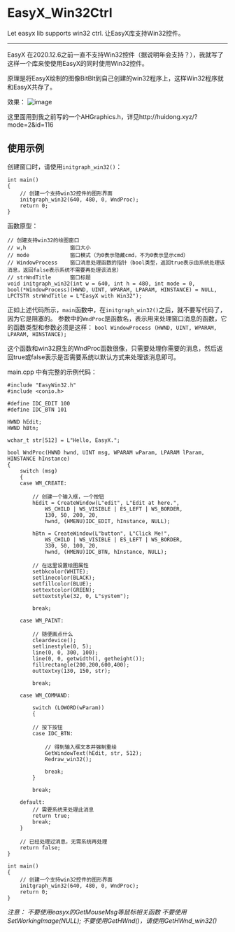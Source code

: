 # EasyX_Win32Ctrl
Let easyx lib supports win32 ctrl. 让EasyX库支持Win32控件。

---

EasyX 在2020.12.6之前一直不支持Win32控件（据说明年会支持？），我就写了这样一个库来使使用EasyX的同时使用Win32控件。

原理是将EasyX绘制的图像BitBlt到自己创建的win32程序上，这样Win32程序就和EasyX共存了。

效果：
![image](https://github.com/zouhuidong/EasyX_Win32Ctrl/blob/main/screenshot/scrshot.png)

这里面用到我之前写的一个AHGraphics.h，详见http://huidong.xyz/?mode=2&id=116

## 使用示例

创建窗口时，请使用`initgraph_win32()`：
```
int main()
{
	// 创建一个支持win32控件的图形界面
	initgraph_win32(640, 480, 0, WndProc);
	return 0;
}
```

函数原型：
```
// 创建支持win32的绘图窗口
// w,h				窗口大小
// mode				窗口模式（为0表示隐藏cmd，不为0表示显示cmd）
// WindowProcess	窗口消息处理函数的指针（bool类型，返回true表示由系统处理该消息，返回false表示系统不需要再处理该消息）
// strWndTitle		窗口标题
void initgraph_win32(int w = 640, int h = 480, int mode = 0, bool(*WindowProcess)(HWND, UINT, WPARAM, LPARAM, HINSTANCE) = NULL, LPCTSTR strWndTitle = L"EasyX with Win32");
```

正如上述代码所示，`main`函数中，在`initgraph_win32()`之后，就不要写代码了，因为它是阻塞的。
参数中的`WndProc`是函数名，表示用来处理窗口消息的函数，它的函数类型和参数必须是这样：
`bool WindowProcess (HWND, UINT, WPARAM, LPARAM, HINSTANCE);`

这个函数和win32原生的WndProc函数很像，只需要处理你需要的消息，然后返回true或false表示是否需要系统以默认方式来处理该消息即可。

main.cpp 中有完整的示例代码：
```
#include "EasyWin32.h"
#include <conio.h>

#define IDC_EDIT 100
#define IDC_BTN 101

HWND hEdit;
HWND hBtn;

wchar_t str[512] = L"Hello, EasyX.";

bool WndProc(HWND hwnd, UINT msg, WPARAM wParam, LPARAM lParam, HINSTANCE hInstance)
{
	switch (msg)
	{
	case WM_CREATE:

		// 创建一个输入框，一个按钮
		hEdit = CreateWindow(L"edit", L"Edit at here.",
			WS_CHILD | WS_VISIBLE | ES_LEFT | WS_BORDER,
			130, 50, 200, 20,
			hwnd, (HMENU)IDC_EDIT, hInstance, NULL);

		hBtn = CreateWindow(L"button", L"Click Me!",
			WS_CHILD | WS_VISIBLE | ES_LEFT | WS_BORDER,
			330, 50, 100, 20,
			hwnd, (HMENU)IDC_BTN, hInstance, NULL);

		// 在这里设置绘图属性
		setbkcolor(WHITE);
		setlinecolor(BLACK);
		setfillcolor(BLUE);
		settextcolor(GREEN);
		settextstyle(32, 0, L"system");

		break;

	case WM_PAINT:

		// 随便画点什么
		cleardevice();
		setlinestyle(0, 5);
		line(0, 0, 300, 100);
		line(0, 0, getwidth(), getheight());
		fillrectangle(200,200,600,400);
		outtextxy(130, 150, str);

		break;

	case WM_COMMAND:

		switch (LOWORD(wParam))
		{

		// 按下按钮
		case IDC_BTN:

			// 得到输入框文本并强制重绘
			GetWindowText(hEdit, str, 512);
			Redraw_win32();

			break;
		}

		break;

	default:
		// 需要系统来处理此消息
		return true;
		break;
	}

	// 已经处理过消息，无需系统再处理
	return false;
}

int main()
{
	// 创建一个支持win32控件的图形界面
	initgraph_win32(640, 480, 0, WndProc);
	return 0;
}

```

*注意：*
*不要使用easyx的GetMouseMsg等鼠标相关函数*
*不要使用SetWorkingImage(NULL);*
*不要使用GetHWnd()，请使用GetHWnd_win32()*
